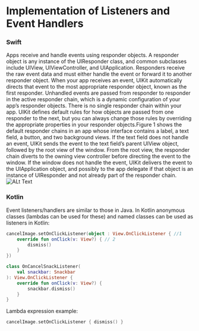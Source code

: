 # Implementation of Listeners and Event Handlers

### Swift
Apps receive and handle events using responder objects. A responder object is any instance of the UIResponder class, and common subclasses include UIView, UIViewController, and UIApplication. Responders receive the raw event data and must either handle the event or forward it to another responder object. When your app receives an event, UIKit automatically directs that event to the most appropriate responder object, known as the first responder. Unhandled events are passed from responder to responder in the active responder chain, which is a dynamic configuration of your app’s responder objects. There is no single responder chain within your app. UIKit defines default rules for how objects are passed from one responder to the next, but you can always change those rules by overriding the appropriate properties in your responder objects.Figure 1 shows the default responder chains in an app whose interface contains a label, a text field, a button, and two background views. If the text field does not handle an event, UIKit sends the event to the text field’s parent UIView object, followed by the root view of the window. From the root view, the responder chain diverts to the owning view controller before directing the event to the window. If the window does not handle the event, UIKit delivers the event to the UIApplication object, and possibly to the app delegate if that object is an instance of UIResponder and not already part of the responder chain.
![ALt Text](https://docs-assets.developer.apple.com/published/7c21d852b9/f17df5bc-d80b-4e17-81cf-4277b1e0f6e4.png)
### Kotlin
Event listeners/handlers are similar to those in Java. In Kotlin anonymous classes (lambdas can be used for these) and named classes can be used as listeners in Kotlin:
```Kotlin
cancelImage.setOnClickListener(object : View.OnClickListener { //1
    override fun onClick(v: View?) { // 2
        dismiss()
    }
})
```

```Kotlin
class OnCancelSnackListener(
    val snackbar: Snackbar
): View.OnClickListener {
    override fun onClick(v: View?) {
        snackbar.dismiss()
    }
}
```
Lambda expression example:
```Kotlin
cancelImage.setOnClickListener { dismiss() }
```
